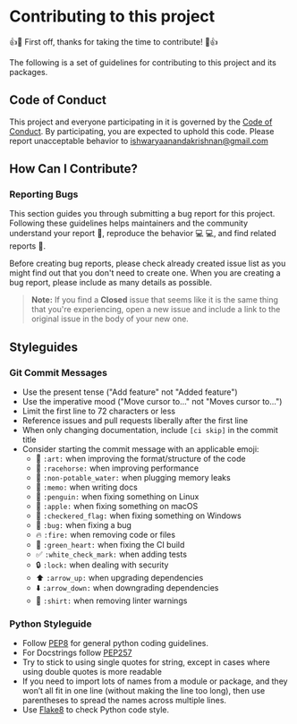 # Contributing to this project

:+1::tada: First off, thanks for taking the time to contribute! :tada::+1:

The following is a set of guidelines for contributing to this project and its packages.

## Code of Conduct

This project and everyone participating in it is governed by the [Code of Conduct](CODE_OF_CONDUCT.md). By participating, you are expected to uphold this code. Please report unacceptable behavior to [ishwaryaanandakrishnan@gmail.com](mailto:ishwaryaanandakrishnan@gmail.com)

## How Can I Contribute?

### Reporting Bugs

This section guides you through submitting a bug report for this project. Following these guidelines helps maintainers and the community understand your report :pencil:, reproduce the behavior :computer: :computer:, and find related reports :mag_right:.

Before creating bug reports, please check already created issue list as you might find out that you don't need to create one. When you are creating a bug report, please include as many details as possible.

> **Note:** If you find a **Closed** issue that seems like it is the same thing that you're experiencing, open a new issue and include a link to the original issue in the body of your new one.


## Styleguides

### Git Commit Messages

* Use the present tense ("Add feature" not "Added feature")
* Use the imperative mood ("Move cursor to..." not "Moves cursor to...")
* Limit the first line to 72 characters or less
* Reference issues and pull requests liberally after the first line
* When only changing documentation, include `[ci skip]` in the commit title
* Consider starting the commit message with an applicable emoji:
    * :art: `:art:` when improving the format/structure of the code
    * :racehorse: `:racehorse:` when improving performance
    * :non-potable_water: `:non-potable_water:` when plugging memory leaks
    * :memo: `:memo:` when writing docs
    * :penguin: `:penguin:` when fixing something on Linux
    * :apple: `:apple:` when fixing something on macOS
    * :checkered_flag: `:checkered_flag:` when fixing something on Windows
    * :bug: `:bug:` when fixing a bug
    * :fire: `:fire:` when removing code or files
    * :green_heart: `:green_heart:` when fixing the CI build
    * :white_check_mark: `:white_check_mark:` when adding tests
    * :lock: `:lock:` when dealing with security
    * :arrow_up: `:arrow_up:` when upgrading dependencies
    * :arrow_down: `:arrow_down:` when downgrading dependencies
    * :shirt: `:shirt:` when removing linter warnings


### Python Styleguide

* Follow [PEP8](https://www.python.org/dev/peps/pep-0008/) for general python coding guidelines.
* For Docstrings follow [PEP257](https://www.python.org/dev/peps/pep-0257/)
* Try to stick to using single quotes for string, except in cases where using double quotes is more readable 
* If you need to import lots of names from a module or package, and they won’t all fit in one line (without making the line too long), then use parentheses to spread the names across multiple lines.
* Use [Flake8](http://flake8.pycqa.org/en/latest/index.html) to check Python code style.
